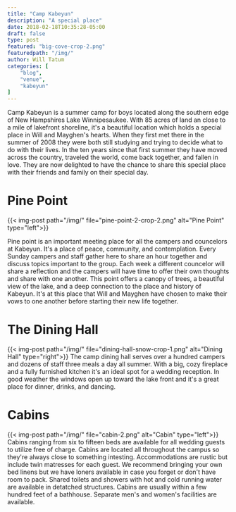 ```yaml
---
title: "Camp Kabeyun"
description: "A special place"
date: 2018-02-18T10:35:28-05:00
draft: false
type: post
featured: "big-cove-crop-2.png"
featuredpath: "/img/"
author: Will Tatum
categories: [
    "blog",
    "venue",
    "kabeyun"
]
---
```


Camp Kabeyun is a summer camp for boys located along the southern edge of New Hampshires Lake Winnipesaukee. With 85 acres of land an close to a mile of lakefront shoreline, it's a beautiful location which holds a special place in Will and Mayghen's hearts. When they first met there in the summer of 2008 they were both still studying and trying to decide what to do with their lives. In the ten years since that first summer they have moved across the country, traveled the world, come back together, and fallen in love. They are now delighted to have the chance to share this special place with their friends and family on their special day.

# Pine Point

{{< img-post path="/img/" file="pine-point-2-crop-2.png" alt="Pine Point" type="left">}}

Pine point is an important meeting place for all the campers and councelors at Kabeyun. It's a place of peace, community, and contemplation. Every Sunday campers and staff gather here to share an hour together and discuss topics important to the group. Each week a different councelor will share a reflection and the campers will have time to offer their own thoughts and share with one another. This point offers a canopy of trees, a beautiful view of the lake, and a deep connection to the place and history of Kabeyun. It's at this place that Will and Mayghen have chosen to make their vows to one another before starting their new life together.

# The Dining Hall

{{< img-post path="/img/" file="dining-hall-snow-crop-1.png" alt="Dining Hall" type="right">}} The camp dining hall serves over a hundred campers and dozens of staff three meals a day all summer. With a big, cozy fireplace and a fully furnished kitchen it's an ideal spot for a wedding reception. In good weather the windows open up toward the lake front and it's a great place for dinner, drinks, and dancing.

# Cabins

{{< img-post path="/img/" file="cabin-2.png" alt="Cabin" type="left">}} Cabins ranging from six to fifteen beds are available for all wedding guests to utilize free of charge. Cabins are located all throughout the campus so they're always close to something intesting. Accommodations are rustic but include twin matresses for each guest. We recommend bringing your own bed linens but we have loners available in case you forget or don't have room to pack. Shared toilets and showers with hot and cold running water are available in detatched structures. Cabins are usually within a few hundred feet of a bathhouse. Separate men's and women's facilities are available.